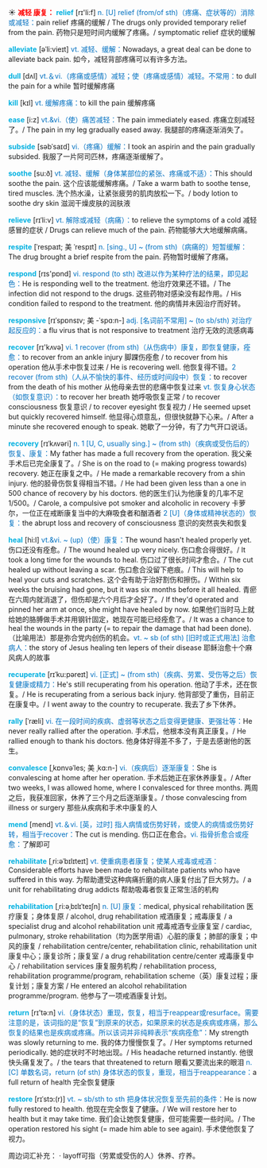 ☀ <font color="red">**减轻 康复：**</font>
<font color="sky blue">**relief**</font> [rɪ'li:f] 
<font color="#0070c0">n. [U] relief (from/of sth)（疼痛、症状等的）消除或减轻：</font>pain relief 疼痛的缓解 / The drugs only provided temporary relief from the pain. 药物只是短时间内缓解了疼痛。/ symptomatic relief 症状的缓解
           
<font color="sky blue">**alleviate**</font> [əˈli:vieɪt]
<font color="#0070c0">vt. 减轻、缓解：</font>Nowadays, a great deal can be done to alleviate back pain. 如今，减轻背部疼痛可以有许多方法。

<font color="sky blue">**dull**</font> [dʌl] 
<font color="#0070c0">vt.＆vi.（疼痛或感情）减轻；使（疼痛或感情）减轻。不常用：</font>to dull the pain for a while 暂时缓解疼痛

<font color="sky blue">**kill**</font> [kɪl] 
<font color="#0070c0">vt. 缓解疼痛：</font>to kill the pain 缓解疼痛
                      
<font color="sky blue">**ease**</font> [i:z]
<font color="#0070c0">vt.&vi.（使）痛苦减轻：</font>The pain immediately eased. 疼痛立刻减轻了。/ The pain in my leg gradually eased away. 我腿部的疼痛逐渐消失了。
           
<font color="sky blue">**subside**</font> [səbˈsaɪd]
<font color="#0070c0">vi.（疼痛）缓解：</font>I took an aspirin and the pain gradually subsided. 我服了一片阿司匹林，疼痛逐渐缓解了。

<font color="sky blue">**soothe**</font> [su:ð]
<font color="#0070c0">vt. 减轻、缓解（身体某部位的紧张、疼痛或不适）：</font>This should soothe the pain. 这个应该能缓解疼痛。/ Take a warm bath to soothe tense, tired muscles. 洗个热水澡，让紧张疲劳的肌肉放松一下。/ body lotion to soothe dry skin 滋润干燥皮肤的润肤液
        
<font color="sky blue">**relieve**</font> [rɪˈli:v]
<font color="#0070c0">vt. 解除或减轻（病痛）：</font>to relieve the symptoms of a cold 减轻感冒的症状 / Drugs can relieve much of the pain. 药物能够大大地缓解病痛。

<font color="sky blue">**respite**</font> [ˈrespaɪt; 美 ˈrespɪt]
<font color="#0070c0">n. [sing., U] ~ (from sth)（病痛的）短暂缓解：</font>The drug brought a brief respite from the pain. 药物暂时缓解了疼痛。

<font color="sky blue">**respond**</font> [rɪs'pɒnd] 
<font color="#0070c0">vi. respond (to sth) 改进以作为某种疗法的结果，即见起色：</font>He is responding well to the treatment. 他治疗效果还不错。/ The infection did not respond to the drugs. 这些药物对感染没有起作用。/ His condition failed to respond to the treatment. 他的病情并未因治疗而好转。
           
<font color="sky blue">**responsive**</font> [rɪˈspɒnsɪv; 美 -ˈspɑ:n-]
<font color="#0070c0">adj. [名词前不常用] ~ (to sb/sth) 对治疗起反应的：</font>a flu virus that is not responsive to treatment 治疗无效的流感病毒

<font color="sky blue">**recover**</font> [rɪ'kʌvə] 
<font color="#0070c0">vi. 1 recover (from sth)（从伤病中）康复，即恢复健康，痊愈：</font>to recover from an ankle injury 脚踝伤痊愈 / to recover from his operation 他从手术中恢复过来 / He is recovering well. 他恢复得不错。<font color="#0070c0">2 recover (from sth)（人从不愉快的事件、经历或时间段中）恢复：</font>to recover from the death of his mother 从他母亲去世的悲痛中恢复过来 <font color="#0070c0">vt. 恢复身心状态（如恢复意识）：</font>to recover her breath 她呼吸恢复正常 / to recover consciousness 恢复意识 / to recover eyesight 恢复视力 / He seemed upset but quickly recovered himself. 他显得心烦意乱，但很快就静下心来。/ After a minute she recovered enough to speak. 她歇了一分钟，有了力气开口说话。 
                      
<font color="sky blue">**recovery**</font> [rɪˈkʌvəri]
<font color="#0070c0">n. 1 [U, C, usually sing.] ~ (from sth)（疾病或受伤后的）恢复、康复：</font>My father has made a full recovery from the operation. 我父亲手术后已完全康复了。/ She is on the road to (= making progress towards) recovery. 她正在康复之中。/ He made a remarkable recovery from a shin injury. 他的胫骨伤恢复得相当不错。/ He had been given less than a one in 500 chance of recovery by his doctors. 他的医生们认为他康复的几率不足1/500。/ Carole, a compulsive pot smoker and alcoholic in recovery 卡萝尔，一位正在戒断康复当中的大麻吸食者和酗酒者 <font color="#0070c0">2 [U]（身体或精神状态的）恢复：</font>the abrupt loss and recovery of consciousness 意识的突然丧失和恢复

<font color="sky blue">**heal**</font> [hi:l]
<font color="#0070c0">vt.&vi. ~ (up)（使）康复：</font>The wound hasn't healed properly yet. 伤口还没有痊愈。/ The wound healed up very nicely. 伤口愈合得很好。/ It took a long time for the wounds to heal. 伤口过了很长时间才愈合。/ The cut healed up without leaving a scar. 伤口愈合没留下疤痕。/ This will help to heal your cuts and scratches. 这个会有助于治好割伤和擦伤。/ Within six weeks the bruising had gone, but it was six months before it all healed. 青瘀在六周内就消退了，但伤却是六个月后才全好了。/ If they'd operated and pinned her arm at once, she might have healed by now. 如果他们当时马上就给她的胳膊做手术并用钢针固定，她现在可能已经痊愈了。/ It was a chance to heal the wounds in the party (= to repair the damage that had been done).（比喻用法）那是弥合党内创伤的机会。<font color="#0070c0">vt. ~ sb (of sth) [旧时或正式用法] 治愈病人：</font>the story of Jesus healing ten lepers of their disease 耶稣治愈十个麻风病人的故事
           
<font color="sky blue">**recuperate**</font> [rɪˈku:pəreɪt]
<font color="#0070c0">vi. [正式] ~ (from sth)（疾病、劳累、受伤等之后）恢复健康或精力：</font>He's still recuperating from his operation. 他动了手术，还在恢复。/ He is recuperating from a serious back injury. 他背部受了重伤，目前正在康复中。/ I went away to the country to recuperate. 我去了乡下休养。
            
<font color="sky blue">**rally**</font> [ˈræli]
<font color="#0070c0">vi. 在一段时间的疾病、虚弱等状态之后变得更健康、更强壮等：</font>He never really rallied after the operation. 手术后，他根本没有真正康复。/ He rallied enough to thank his doctors. 他身体好得差不多了，于是去感谢他的医生。          

<font color="sky blue">**convalesce**</font> [ˌkɒnvəˈles; 美 ˌkɑ:n-]
<font color="#0070c0">vi.（疾病后）逐渐康复：</font>She is convalescing at home after her operation. 手术后她正在家休养康复。/ After two weeks, I was allowed home, where I convalesced for three months. 两周之后，我获准回家，休养了三个月之后逐渐康复。/ those convalescing from illness or surgery 那些从疾病和手术中康复的人
     
<font color="sky blue">**mend**</font> [mend] 
<font color="#0070c0">vt.＆vi. [英，过时] 指人病情或伤势好转，或使人的病情或伤势好转，相当于recover：</font>The cut is mending. 伤口正在愈合。<font color="#0070c0">vi. 指骨折愈合或痊愈：</font>了解即可
           
<font color="sky blue">**rehabilitate**</font> [ˌri:əˈbɪlɪteɪt]
<font color="#0070c0">vt. 使重病患者康复；使某人戒毒或戒酒：</font>Considerable efforts have been made to rehabilitate patients who have suffered in this way. 为帮助遭受这种病痛折磨的病人康复付出了巨大努力。/ a unit for rehabilitating drug addicts 帮助吸毒者恢复正常生活的机构
           
<font color="sky blue">**rehabilitation**</font> [ˌri:əˌbɪlɪˈteɪʃn]
<font color="#0070c0">n. [U] 康复：</font>medical, physical rehabilitation 医疗康复；身体复原 / alcohol, drug rehabilitation 戒酒康复；戒毒康复 / a specialist drug and alcohol rehabilitation unit 戒毒戒酒专业康复室 / cardiac, pulmonary, stroke rehabilitation（均为医学用语）心脏的康复；肺部的康复；中风的康复 / rehabilitation centre/center, rehabilitation clinic, rehabilitation unit 康复中心；康复诊所；康复室 / a drug rehabilitation centre/center 戒毒康复中心 / rehabilitation services 康复服务机构 / rehabilitation process, rehabilitation programme/program, rehabilitation scheme（英）康复过程；康复计划；康复方案 / He entered an alcohol rehabilitation programme/program. 他参与了一项戒酒康复计划。

<font color="sky blue">**return**</font> [rɪ'tə:n] 
<font color="#0070c0">vi.（身体状态）重现，恢复，相当于reappear或resurface。需要注意的是，该词指的是“恢复”到原来的状态，如果原来的状态是疾病或疼痛，那么恢复的结果也是疾病或疼痛。所以该词并非纯粹表示“疾病痊愈”：</font>My strength was slowly returning to me. 我的体力慢慢恢复了。/ Her symptoms returned periodically. 她的症状时不时地出现。/ His headache returned instantly. 他很快头痛复发了。/ the tears that threatened to return 眼看又要流出来的眼泪 <font color="#0070c0">n. [C] 单数名词，return (of sth) 身体状态的恢复，重现，相当于reappearance：</font>a full return of health 完全恢复健康
   
<font color="sky blue">**restore**</font> [rɪˈstɔ:(r)]
<font color="#0070c0">vt. ~ sb/sth to sth 把身体状况恢复至先前的条件：</font>He is now fully restored to health. 他现在完全恢复了健康。/ We will restore her to health but it may take time. 我们会让她恢复健康，但可能需要一些时间。/ The operation restored his sight (= made him able to see again). 手术使他恢复了视力。

周边词汇补充：
· layoff可指（劳累或受伤的人）休养、疗养。

